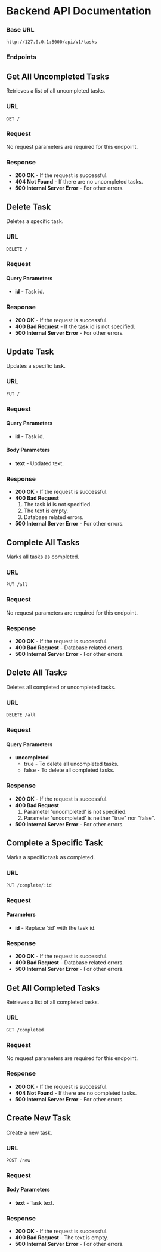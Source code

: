# Backend API Documentation
### Base URL
```
http://127.0.0.1:8000/api/v1/tasks
```
### Endpoints
## Get All Uncompleted Tasks
Retrieves a list of all uncompleted tasks.
### URL
```
GET /
```
### Request
No request parameters are required for this endpoint.
### Response
* **200 OK** - If the request is successful.
* **404 Not Found** - If there are no uncompleted tasks.
* **500 Internal Server Error** - For other errors.

## Delete Task
Deletes a specific task.
### URL
```
DELETE /
```
### Request
#### Query Parameters
* **id** - Task id.
### Response
* **200 OK** - If the request is successful.
* **400 Bad Request** - If the task id is not specified.
* **500 Internal Server Error** - For other errors.

## Update Task
Updates a specific task.
### URL
```
PUT /
```
### Request
#### Query Parameters
* **id** - Task id.
#### Body Parameters
* **text** - Updated text.
### Response
* **200 OK** - If the request is successful.
* **400 Bad Request**
  1. The task id is not specified.
  2. The text is empty.
  3. Database related errors.
* **500 Internal Server Error** - For other errors.

## Complete All Tasks
Marks all tasks as completed.
### URL
```
PUT /all
```
### Request
No request parameters are required for this endpoint.
### Response
* **200 OK** - If the request is successful.
* **400 Bad Request** - Database related errors.
* **500 Internal Server Error** - For other errors.

## Delete All Tasks
Deletes all completed or uncompleted tasks.
### URL
```
DELETE /all
```
### Request
#### Query Parameters
* **uncompleted**
  - true - To delete all uncompleted tasks.
  - false - To delete all completed tasks.
### Response
* **200 OK** - If the request is successful.
* **400 Bad Request**
  1. Parameter 'uncompleted' is not specified.
  2. Parameter 'uncompleted' is neither "true" nor "false".
* **500 Internal Server Error** - For other errors.

## Complete a Specific Task
Marks a specific task as completed.
### URL
```
PUT /complete/:id
```
### Request
#### Parameters
* **id** - Replace ':id' with the task id.
### Response
* **200 OK** - If the request is successful.
* **400 Bad Request** - Database related errors.
* **500 Internal Server Error** - For other errors.

## Get All Completed Tasks
Retrieves a list of all completed tasks.
### URL
```
GET /completed
```
### Request
No request parameters are required for this endpoint.
### Response
* **200 OK** - If the request is successful.
* **404 Not Found** - If there are no completed tasks.
* **500 Internal Server Error** - For other errors.

## Create New Task
Create a new task.
### URL
```
POST /new
```
### Request
#### Body Parameters
* **text** - Task text.
### Response
* **200 OK** - If the request is successful.
* **400 Bad Request** - The text is empty.
* **500 Internal Server Error** - For other errors.

